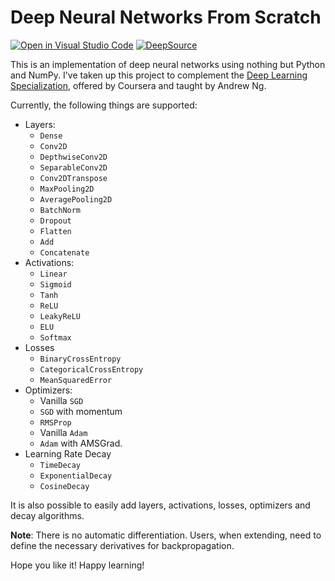 # Deep Neural Networks From Scratch

[![Open in Visual Studio Code](https://open.vscode.dev/badges/open-in-vscode.svg)](https://open.vscode.dev/MalayAgr/DeepNeuralNetwork-Scratch) [![DeepSource](https://deepsource.io/gh/MalayAgr/DeepNeuralNetworksFromScratch.svg/?label=active+issues&token=kDbzmWRxJ3cqJGcbzPI8GESI)](https://deepsource.io/gh/MalayAgr/DeepNeuralNetworksFromScratch/?ref=repository-badge)

This is an implementation of deep neural networks using nothing but Python and NumPy. I've taken up this project to complement the [Deep Learning Specialization](https://www.coursera.org/specializations/deep-learning), offered by Coursera and taught by Andrew Ng.

Currently, the following things are supported:

- Layers:
  - `Dense`
  - `Conv2D`
  - `DepthwiseConv2D`
  - `SeparableConv2D`
  - `Conv2DTranspose`
  - `MaxPooling2D`
  - `AveragePooling2D`
  - `BatchNorm`
  - `Dropout`
  - `Flatten`
  - `Add`
  - `Concatenate`
- Activations:
  - `Linear`
  - `Sigmoid`
  - `Tanh`
  - `ReLU`
  - `LeakyReLU`
  - `ELU`
  - `Softmax`
- Losses
  - `BinaryCrossEntropy`
  - `CategoricalCrossEntropy`
  - `MeanSquaredError`
- Optimizers:
  - Vanilla `SGD`
  - `SGD` with momentum
  - `RMSProp`
  - Vanilla `Adam`
  - `Adam` with AMSGrad.
- Learning Rate Decay
  - `TimeDecay`
  - `ExponentialDecay`
  - `CosineDecay`

It is also possible to easily add layers, activations, losses, optimizers and decay algorithms.

**Note**: There is no automatic differentiation. Users, when extending, need to define the necessary derivatives for backpropagation.

Hope you like it! Happy learning!
